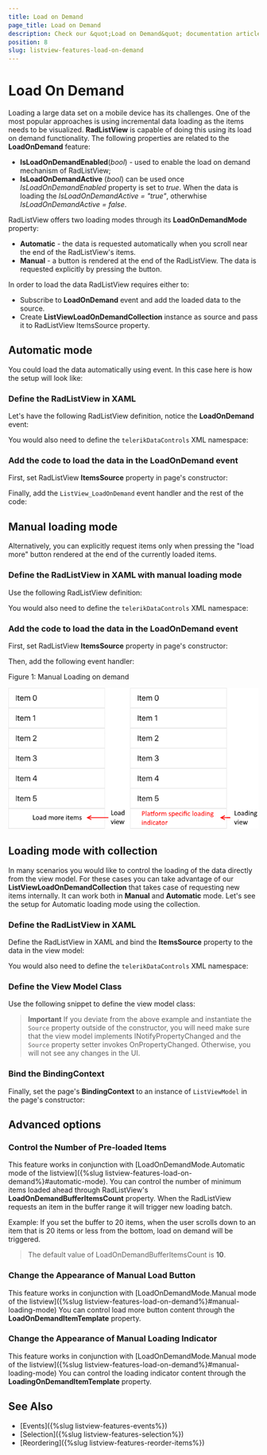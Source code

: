 ```yaml
---
title: Load on Demand
page_title: Load on Demand
description: Check our &quot;Load on Demand&quot; documentation article for Telerik ListView for Xamarin control.
position: 8
slug: listview-features-load-on-demand
---
```


# Load On Demand

Loading a large data set on a mobile device has its challenges. One of the most popular approaches is using incremental data loading as the items needs to be visualized. **RadListView** is capable of doing this using its load on demand functionality. The following properties are related to the **LoadOnDemand** feature:

* **IsLoadOnDemandEnabled**(*bool*) - used to enable the load on demand mechanism of RadListView;
* **IsLoadOnDemandActive** (*bool*) can be used once *IsLoadOnDemandEnabled* property is set to *true*. When the data is loading the *IsLoadOnDemandActive = "true"*, otherwhise *IsLoadOnDemandActive = false*.

RadListView offers two loading modes through its **LoadOnDemandMode** property:
 * **Automatic** - the data is requested automatically when you scroll near the end of the RadListView's items.
 * **Manual** - a button is rendered at the end of the RadListView. The data is requested explicitly by pressing the button.

In order to load the data RadListView requires either to:
 * Subscribe to **LoadOnDemand** event and add the loaded data to the source.
 * Create **ListViewLoadOnDemandCollection** instance as source and pass it to RadListView ItemsSource property.

## Automatic mode
You could load the data automatically using event. In this case here is how the setup will look like:

### Define the RadListView in XAML

Let's have the following RadListView definition, notice the **LoadOnDemand** event:

<snippet id='listview-loadondemand-loadondemandeventauto-declaration'/>

You would also need to define the `telerikDataControls` XML namespace:

<snippet id='xmlns-telerikdatacontrols'/>

### Add the code to load the data in the LoadOnDemand event

First, set RadListView **ItemsSource** property in page's constructor:

<snippet id='listview-loadondemand-loadondemandeventauto-bind'/>

Finally, add the `ListView_LoadOnDemand` event handler and the rest of the code:

<snippet id='listview-loadondemand-loadondemandeventauto-event'/>

## Manual loading mode

Alternatively, you can explicitly request items only when pressing the "load more" button rendered at the end of the currently loaded items.

### Define the RadListView in XAML with manual loading mode

Use the following RadListView definition:

<snippet id='listview-loadondemand-loadondemandeventmanual-declaration'/>

You would also need to define the `telerikDataControls` XML namespace:

<snippet id='xmlns-telerikdatacontrols'/>

### Add the code to load the data in the LoadOnDemand event

First, set RadListView **ItemsSource** property in page's constructor:

<snippet id='listview-loadondemand-loadondemandeventmanual-bind'/>

Then, add the following event handler:

<snippet id='listview-loadondemand-loadondemandeventmanual-event'/>

Figure 1: Manual Loading on demand

![ManualLoadOnDemand](images/listview-features-load-on-demand.png)

## Loading mode with collection
In many scenarios you would like to control the loading of the data directly from the view model. For these cases you can take advantage of our **ListViewLoadOnDemandCollection** that takes case of requesting new items internally. It can work both in **Manual** and **Automatic** mode. Let's see the setup for Automatic loading mode using the collection.

### Define the RadListView in XAML

Define the RadListView in XAML and bind the **ItemsSource** property to the data in the view model:

<snippet id='listview-loadondemand-loadondemandcollection-declaration'/>

You would also need to define the `telerikDataControls` XML namespace:

 <snippet id='xmlns-telerikdatacontrols'/>

### Define the View Model Class

Use the following snippet to define the view model class:

<snippet id='listview-loadondemand-loadondemandcollection-viewmodel'/>

> **Important** If you deviate from the above example and instantiate the `Source` property outside of the constructor, you will need make sure that the view model implements INotifyPropertyChanged and the `Source` property setter invokes OnPropertyChanged. Otherwise, you will not see any changes in the UI.

### Bind the BindingContext 

Finally, set the page's **BindingContext** to an instance of `ListViewModel` in the page's constructor:

<snippet id='listview-loadondemand-loadondemandcollection-binding'/>

## Advanced options

### Control the Number of Pre-loaded Items

This feature works in conjunction with [LoadOnDemandMode.Automatic mode of the listview]({%slug listview-features-load-on-demand%}#automatic-mode).  You can control the number of minimum items loaded ahead through RadListView's  **LoadOnDemandBufferItemsCount** property. When the RadListView requests an item in the buffer range it will trigger new loading batch. 

Example: If you set the buffer to 20 items, when the user scrolls down to an item that is 20 items or less from the bottom, load on demand will be triggered.

> The default value of LoadOnDemandBufferItemsCount is **10**.

### Change the Appearance of Manual Load Button

This feature works in conjunction with [LoadOnDemandMode.Manual mode of the listview]({%slug listview-features-load-on-demand%}#manual-loading-mode)
You can control load more button content through the **LoadOnDemandItemTemplate** property.

<snippet id='listview-loadondemand-loadondemandcustomizations-lodbutton'/>

### Change the Appearance of Manual Loading Indicator

This feature works in conjunction with [LoadOnDemandMode.Manual mode of the listview]({%slug listview-features-load-on-demand%}#manual-loading-mode)
You can control the loading indicator content through the **LoadingOnDemandItemTemplate** property.

<snippet id='listview-loadondemand-loadondemandcustomizations-loadingindicator'/>

## See Also

- [Events]({%slug listview-features-events%})
- [Selection]({%slug listview-features-selection%})
- [Reordering]({%slug listview-features-reorder-items%})
